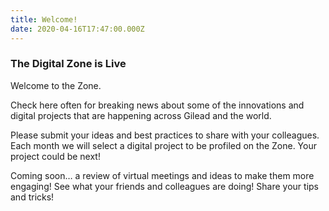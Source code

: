```yaml
---
title: Welcome!
date: 2020-04-16T17:47:00.000Z
---
```

### The Digital Zone is Live

Welcome to the Zone.

Check here often for breaking news about some of the innovations and digital projects that are happening across Gilead and the world.

Please submit your ideas and best practices to share with your colleagues. Each month we will select a digital project to be profiled on the Zone. Your project could be next!

Coming soon… a review of virtual meetings and ideas to make them more engaging! See what your friends and colleagues are doing! Share your tips and tricks!